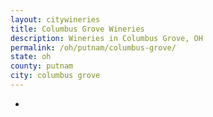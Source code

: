 ```yaml
---
layout: citywineries
title: Columbus Grove Wineries
description: Wineries in Columbus Grove, OH
permalink: /oh/putnam/columbus-grove/
state: oh
county: putnam
city: columbus grove
---
```

-
